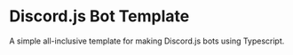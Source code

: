 # Discord.js Bot Template

A simple all-inclusive template for making Discord.js bots using Typescript.
